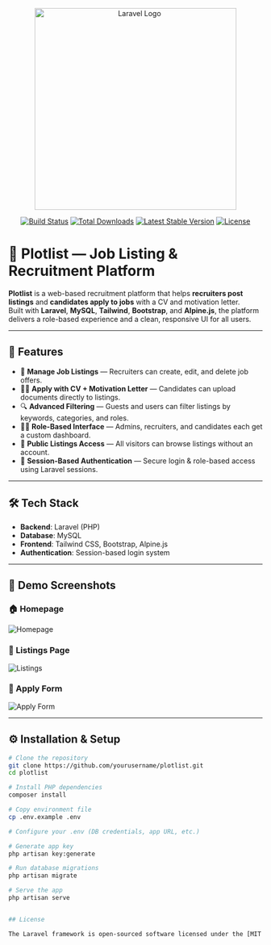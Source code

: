 <p align="center"><a href="https://laravel.com" target="_blank"><img src="https://raw.githubusercontent.com/laravel/art/master/logo-lockup/5%20SVG/2%20CMYK/1%20Full%20Color/laravel-logolockup-cmyk-red.svg" width="400" alt="Laravel Logo"></a></p>

<p align="center">
<a href="https://github.com/laravel/framework/actions"><img src="https://github.com/laravel/framework/workflows/tests/badge.svg" alt="Build Status"></a>
<a href="https://packagist.org/packages/laravel/framework"><img src="https://img.shields.io/packagist/dt/laravel/framework" alt="Total Downloads"></a>
<a href="https://packagist.org/packages/laravel/framework"><img src="https://img.shields.io/packagist/v/laravel/framework" alt="Latest Stable Version"></a>
<a href="https://packagist.org/packages/laravel/framework"><img src="https://img.shields.io/packagist/l/laravel/framework" alt="License"></a>
</p>

# 📄 Plotlist — Job Listing & Recruitment Platform

**Plotlist** is a web-based recruitment platform that helps **recruiters post listings** and **candidates apply to jobs** with a CV and motivation letter.  
Built with **Laravel**, **MySQL**, **Tailwind**, **Bootstrap**, and **Alpine.js**, the platform delivers a role-based experience and a clean, responsive UI for all users.

---

## 🚀 Features

- 📄 **Manage Job Listings** — Recruiters can create, edit, and delete job offers.
- 🧑‍💼 **Apply with CV + Motivation Letter** — Candidates can upload documents directly to listings.
- 🔍 **Advanced Filtering** — Guests and users can filter listings by keywords, categories, and roles.
- 🧑‍🔒 **Role-Based Interface** — Admins, recruiters, and candidates each get a custom dashboard.
- 👀 **Public Listings Access** — All visitors can browse listings without an account.
- 💾 **Session-Based Authentication** — Secure login & role-based access using Laravel sessions.

---

## 🛠️ Tech Stack

- **Backend**: Laravel (PHP)
- **Database**: MySQL
- **Frontend**: Tailwind CSS, Bootstrap, Alpine.js
- **Authentication**: Session-based login system

---

## 📸 Demo Screenshots

### 🏠 Homepage
![Homepage](./assets/homepage.png)

### 📂 Listings Page
![Listings](./assets/listings.png)

### 🧾 Apply Form
![Apply Form](./assets/apply.png)

---

## ⚙️ Installation & Setup

```bash
# Clone the repository
git clone https://github.com/yourusername/plotlist.git
cd plotlist

# Install PHP dependencies
composer install

# Copy environment file
cp .env.example .env

# Configure your .env (DB credentials, app URL, etc.)

# Generate app key
php artisan key:generate

# Run database migrations
php artisan migrate

# Serve the app
php artisan serve


## License

The Laravel framework is open-sourced software licensed under the [MIT license](https://opensource.org/licenses/MIT).
